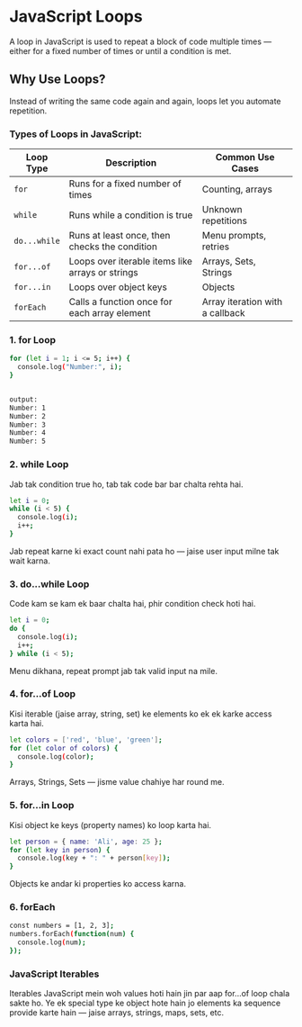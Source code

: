 

# JavaScript Loops
A loop in JavaScript is used to repeat a block of code multiple times — either for a fixed number of times or until a condition is met.

## Why Use Loops?
Instead of writing the same code again and again, loops let you automate repetition.


### Types of Loops in JavaScript:
| Loop Type    | Description                                      | Common Use Cases                |
| ------------ | ------------------------------------------------ | ------------------------------- |
| `for`        | Runs for a fixed number of times                 | Counting, arrays                |
| `while`      | Runs while a condition is true                   | Unknown repetitions             |
| `do...while` | Runs at least once, then checks the condition    | Menu prompts, retries           |
| `for...of`   | Loops over iterable items like arrays or strings | Arrays, Sets, Strings           |
| `for...in`   | Loops over object keys                           | Objects                         |
| `forEach`    | Calls a function once for each array element     | Array iteration with a callback |



### 1. for Loop
```bash
for (let i = 1; i <= 5; i++) {
  console.log("Number:", i);
}


output:
Number: 1
Number: 2
Number: 3
Number: 4
Number: 5

```

### 2. while Loop
Jab tak condition true ho, tab tak code bar bar chalta rehta hai.
```bash
let i = 0;
while (i < 5) {
  console.log(i);
  i++;
}
```
Jab repeat karne ki exact count nahi pata ho — jaise user input milne tak wait karna.

### 3. do...while Loop
Code kam se kam ek baar chalta hai, phir condition check hoti hai.
```bash
let i = 0;
do {
  console.log(i);
  i++;
} while (i < 5);

```
Menu dikhana, repeat prompt jab tak valid input na mile.

### 4. for...of Loop
Kisi iterable (jaise array, string, set) ke elements ko ek ek karke access karta hai.
```bash
let colors = ['red', 'blue', 'green'];
for (let color of colors) {
  console.log(color);
}

```
Arrays, Strings, Sets — jisme value chahiye har round me.

### 5. for...in Loop
Kisi object ke keys (property names) ko loop karta hai.
```bash
let person = { name: 'Ali', age: 25 };
for (let key in person) {
  console.log(key + ": " + person[key]);
}

```
Objects ke andar ki properties ko access karna.


### 6. forEach
```bash
const numbers = [1, 2, 3];
numbers.forEach(function(num) {
  console.log(num);
});

```


### JavaScript Iterables
Iterables JavaScript mein woh values hoti hain jin par aap for...of loop chala sakte ho. Ye ek special type ke object hote hain jo elements ka sequence provide karte hain — jaise arrays, strings, maps, sets, etc.

